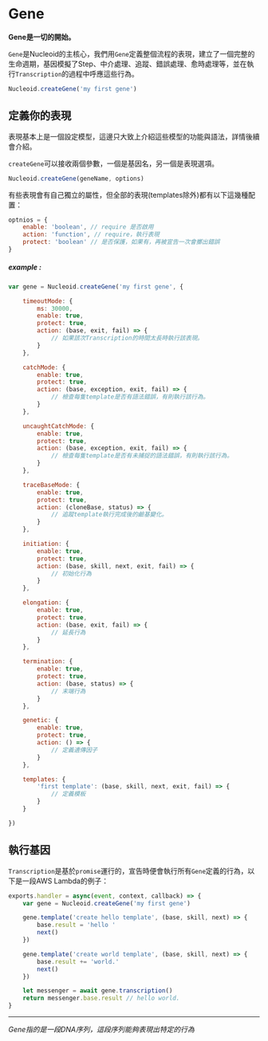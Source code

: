 # Gene

**Gene是一切的開始。**

`Gene`是Nucleoid的主核心，我們用`Gene`定義整個流程的表現，建立了一個完整的生命週期，基因模擬了Step、中介處理、追蹤、錯誤處理、愈時處理等，並在執行`Transcription`的過程中呼應這些行為。

```js
Nucleoid.createGene('my first gene')
```

## 定義你的表現

表現基本上是一個設定模型，這邊只大致上介紹這些模型的功能與語法，詳情後續會介紹。

`createGene`可以接收兩個參數，一個是基因名，另一個是表現選項。

```js
Nucleoid.createGene(geneName, options)
```

有些表現會有自己獨立的屬性，但全部的表現(templates除外)都有以下這幾種配置：

```js
optnios = {
    enable: 'boolean', // require 是否啟用
    action: 'function', // require，執行表現
    protect: 'boolean' // 是否保護，如果有，再被宣告一次會擲出錯誤
}
```

##### example :

```js
var gene = Nucleoid.createGene('my first gene', {

    timeoutMode: {
        ms: 30000,
        enable: true,
        protect: true,
        action: (base, exit, fail) => {
            // 如果該次Transcription的時間太長時執行該表現。
        }
    },

    catchMode: {
        enable: true,
        protect: true,
        action: (base, exception, exit, fail) => {
            // 檢查每隻template是否有語法錯誤，有則執行該行為。
        }
    },

    uncaughtCatchMode: {
        enable: true,
        protect: true,
        action: (base, exception, exit, fail) => {
            // 檢查每隻template是否有未捕捉的語法錯誤，有則執行該行為。
        }
    },

    traceBaseMode: {
        enable: true,
        protect: true,
        action: (cloneBase, status) => {
            // 追蹤template執行完成後的鹼基變化。
        }
    },

    initiation: {
        enable: true,
        protect: true,
        action: (base, skill, next, exit, fail) => {
            // 初始化行為
        }
    },

    elongation: {
        enable: true,
        protect: true,
        action: (base, exit, fail) => {
            // 延長行為
        }
    },

    termination: {
        enable: true,
        protect: true,
        action: (base, status) => {
            // 末端行為
        }
    },

    genetic: {
        enable: true,
        protect: true,
        action: () => {
            // 定義遺傳因子
        }
    },

    templates: {
        'first template': (base, skill, next, exit, fail) => {
            // 定義模板
        }
    }

})
```

## 執行基因

`Transcription`是基於`promise`運行的，宣告時便會執行所有`Gene`定義的行為，以下是一段AWS Lambda的例子：

```js
exports.handler = async(event, context, callback) => {
    var gene = Nucleoid.createGene('my first gene')

    gene.template('create hello template', (base, skill, next) => {
        base.result = 'hello '
        next()
    })

    gene.template('create world template', (base, skill, next) => {
        base.result += 'world.'
        next()
    })

    let messenger = await gene.transcription()
    return messenger.base.result // hello world.
}
```

---

_Gene指的是一段DNA序列，這段序列能夠表現出特定的行為_